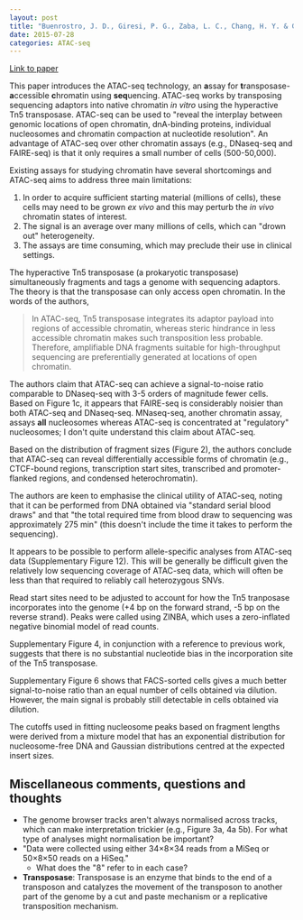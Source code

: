 ```yaml
---
layout: post
title: "Buenrostro, J. D., Giresi, P. G., Zaba, L. C., Chang, H. Y. & Greenleaf, W. J. Transposition of native chromatin for fast and sensitive epigenomic profiling of open chromatin, DNA-binding proteins and nucleosome position. Nat Meth (2013). doi:10.1038/nmeth.2688"
date: 2015-07-28
categories: ATAC-seq
---
```


[Link to paper](http://www.ncbi.nlm.nih.gov/pmc/articles/PMC3959825/)

This paper introduces the ATAC-seq technology, an **a**ssay for **t**ransposase-**a**ccessible **c**hromatin using **seq**uencing. ATAC-seq works by transposing sequencing adaptors into native chromatin _in vitro_ using the hyperactive Tn5 transposase. ATAC-seq can be used to "reveal the interplay between genomic locations of open chromatin, dnA-binding proteins, individual nucleosomes and chromatin compaction at nucleotide resolution". An advantage of ATAC-seq over other chromatin assays (e.g., DNaseq-seq and FAIRE-seq) is that it only requires a small number of cells (500-50,000).

Existing assays for studying chromatin have several shortcomings and ATAC-seq aims to address three main limitations:

1. In order to acquire sufficient starting material (millions of cells), these cells may need to be grown _ex vivo_ and this may perturb the _in vivo_ chromatin states of interest.
2. The signal is an average over many millions of cells, which can "drown out" heterogeneity.
3. The assays are time consuming, which may preclude their use in clinical settings.

The hyperactive Tn5 transposase (a prokaryotic transposase) simultaneously fragments and tags a genome with sequencing adaptors. The theory is that the transposase can only access open chromatin. In the words of the authors,

> In ATAC-seq, Tn5 transposase integrates its adaptor payload into regions of accessible chromatin, whereas steric hindrance in less accessible chromatin makes such transposition less probable. Therefore, amplifiable DNA fragments suitable for high-throughput sequencing are preferentially generated at locations of open chromatin.

The authors claim that ATAC-seq can achieve a signal-to-noise ratio comparable to DNaseq-seq with 3-5 orders of magnitude fewer cells. Based on Figure 1c, it appears that FAIRE-seq is considerably noisier than both ATAC-seq and DNaseq-seq. MNaseq-seq, another chromatin assay, assays __all__ nucleosomes whereas ATAC-seq is concentrated at "regulatory" nucleosomes; I don't quite understand this claim about ATAC-seq.

Based on the distribution of fragment sizes (Figure 2), the authors conclude that ATAC-seq can reveal differentially accessible forms of chromatin (e.g., CTCF-bound regions, transcription start sites, transcribed and promoter-flanked regions, and condensed heterochromatin).

The authors are keen to emphasise the clinical utility of ATAC-seq, noting that it can be performed from DNA obtained via "standard serial blood draws" and that "the total required time from blood draw to sequencing was approximately 275 min" (this doesn't include the time it takes to perform the sequencing).

It appears to be possible to perform allele-specific analyses from ATAC-seq data (Supplementary Figure 12). This will be generally be difficult given the relatively low sequencing coverage of ATAC-seq data, which will often be less than that required to reliably call heterozygous SNVs.

Read start sites need to be adjusted to account for how the Tn5 tranposase incorporates into the genome (+4 bp on the forward strand, -5 bp on the reverse strand). Peaks were called using ZINBA, which uses a zero-inflated negative binomial model of read counts.

Supplementary Figure 4, in conjunction with a reference to previous work, suggests that there is no substantial nucleotide bias in the incorporation site of the Tn5 transposase.

Supplementary Figure 6 shows that FACS-sorted cells gives a much better signal-to-noise ratio than an equal number of cells obtained via dilution. However, the main signal is probably still detectable in cells obtained via dilution.

The cutoffs used in fitting nucleosome peaks based on fragment lengths were derived from a mixture model that has an exponential distribution for nucleosome-free DNA and Gaussian distributions centred at the expected insert sizes.

## Miscellaneous comments, questions and thoughts

- The genome browser tracks aren't always normalised across tracks, which can make interpretation trickier (e.g., Figure 3a, 4a 5b). For what type of analyses might normalisation be important?
- "Data were collected using either 34×8×34 reads from a MiSeq or 50×8×50 reads on a HiSeq."
  - What does the "8" refer to in each case?
- __Transposase__: Transposase is an enzyme that binds to the end of a transposon and catalyzes the movement of the transposon to another part of the genome by a cut and paste mechanism or a replicative transposition mechanism.
